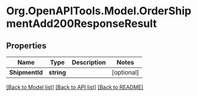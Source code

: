 # Org.OpenAPITools.Model.OrderShipmentAdd200ResponseResult

## Properties

Name | Type | Description | Notes
------------ | ------------- | ------------- | -------------
**ShipmentId** | **string** |  | [optional] 

[[Back to Model list]](../README.md#documentation-for-models) [[Back to API list]](../README.md#documentation-for-api-endpoints) [[Back to README]](../README.md)

